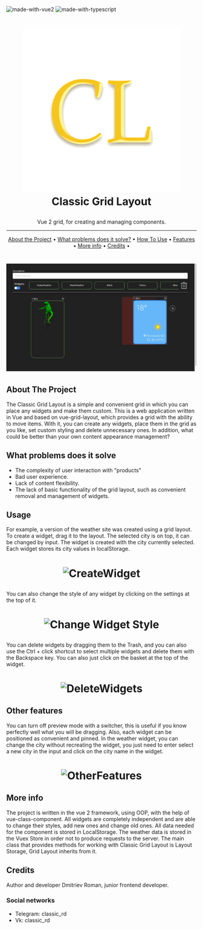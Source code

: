 ![made-with-vue2](https://img.shields.io/badge/Made%20with-Vue2-success)
![made-with-typescript](https://img.shields.io/badge/Made%20with-Typescript-blue)


<h1>
<p align="center">
  <img src="readme-content/CL.svg" alt="Logo">
  <br>Classic Grid Layout
</h1>
<p align="center">
   Vue 2 grid, for creating and managing components.
</p>

____

<p align="center">
  <a href="#about-the-project">About the Project</a> •
  <a href="#what-problems-does-it-solve">What problems does it solve?</a> •
  <a href="#usage">How To Use</a> •
  <a href="#other-features">Features</a> •
  <a href="#more-info">More info</a> •
  <a href="#credits">Credits</a> •
</p>

<h1>
<p align="center">
  <img src="readme-content/Preview_1.gif" alt="Preview">
</h1>

## About The Project

The Classic Grid Layout is a simple and convenient grid in which you can place any widgets and make them custom. This is
a web application written in Vue and based on vue-grid-layout, which provides a grid with the ability to move items.
With it, you can create any widgets, place them in the grid as you like, set custom styling and delete unnecessary ones.
In addition, what could be better than your own content appearance management?

## What problems does it solve

- The complexity of user interaction with "products"
- Bad user experience.
- Lack of content flexibility.
- The lack of basic functionality of the grid layout, such as convenient removal and management of widgets.

## Usage

For example, a version of the weather site was created using a grid layout. To create a widget, drag it to the layout.
The selected city is on top, it can be changed by input. The widget is created with the city currently selected. Each
widget stores its city values ​​in localStorage.

<h1>
<p align="center">
  <img src="readme-content/CreateWidget.gif" alt="CreateWidget">
</h1>

You can also change the style of any widget by clicking on the settings at the top of it.

<h1>
<p align="center">
  <img src="readme-content/ChangeWidgetStyle.gif" alt="Change Widget Style">
</h1>

You can delete widgets by dragging them to the Trash, and you can also use the Ctrl + click shortcut to select multiple
widgets and delete them with the Backspace key. You can also just click on the basket at the top of the widget.

<h1>
<p align="center">
  <img src="readme-content/DeleteWidgets.gif" alt="DeleteWidgets">
</h1>

## Other features

You can turn off preview mode with a switcher, this is useful if you know perfectly well what you will be dragging.
Also, each widget can be positioned as convenient and pinned. In the weather widget, you can change the city without
recreating the widget, you just need to enter select a new city in the input and click on the city name in the widget.

<h1>
<p align="center">
  <img src="readme-content/OtherFeatures.gif" alt="OtherFeatures">
</h1>

## More info

The project is written in the vue 2 framework, using OOP, with the help of vue-class-component. All widgets are
completely independent and are able to change their styles, add new ones and change old ones. All data needed for the
component is stored in LocalStorage. The weather data is stored in the Vuex Store in order not to produce requests to
the server. The main class that provides methods for working with Classic Grid Layout is Layout Storage, Grid Layout
inherits from it.

## Credits

Author and developer Dmitriev Roman, junior frontend developer.

### Social networks

- Telegram: classic_rd
- Vk: classic_rd

<br>


